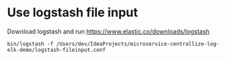 # Use logstash file input

Download logstash and run
https://www.elastic.co/downloads/logstash

    bin/logstash -f /Users/dev/IdeaProjects/microservice-centrallize-log-elk-demo/logstash-fileinput.conf
